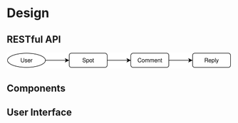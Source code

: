 # Design

## RESTful API

![User Model Tree](./diagrams/User-Model-Tree.svg)

## Components

## User Interface
